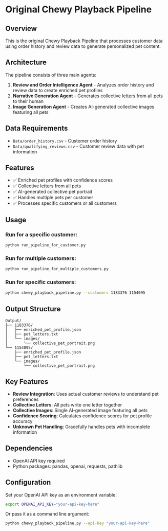 # Original Chewy Playback Pipeline

## Overview
This is the original Chewy Playback Pipeline that processes customer data using order history and review data to generate personalized pet content.

## Architecture
The pipeline consists of three main agents:

1. **Review and Order Intelligence Agent** - Analyzes order history and review data to create enriched pet profiles
2. **Narrative Generation Agent** - Generates collective letters from all pets to their human
3. **Image Generation Agent** - Creates AI-generated collective images featuring all pets

## Data Requirements
- `Data/order_history.csv` - Customer order history
- `Data/qualifying_reviews.csv` - Customer review data with pet information

## Features
- ✅ Enriched pet profiles with confidence scores
- ✅ Collective letters from all pets
- ✅ AI-generated collective pet portrait
- ✅ Handles multiple pets per customer
- ✅ Processes specific customers or all customers

## Usage

### Run for a specific customer:
```bash
python run_pipeline_for_customer.py
```

### Run for multiple customers:
```bash
python run_pipeline_for_multiple_customers.py
```

### Run for specific customers:
```bash
python chewy_playback_pipeline.py --customers 1183376 1154095
```

## Output Structure
```
Output/
├── 1183376/
│   ├── enriched_pet_profile.json
│   ├── pet_letters.txt
│   └── images/
│       └── collective_pet_portrait.png
└── 1154095/
    ├── enriched_pet_profile.json
    ├── pet_letters.txt
    └── images/
        └── collective_pet_portrait.png
```

## Key Features
- **Review Integration**: Uses actual customer reviews to understand pet preferences
- **Collective Letters**: All pets write one letter together
- **Collective Images**: Single AI-generated image featuring all pets
- **Confidence Scoring**: Calculates confidence scores for pet profile accuracy
- **Unknown Pet Handling**: Gracefully handles pets with incomplete information

## Dependencies
- OpenAI API key required
- Python packages: pandas, openai, requests, pathlib

## Configuration
Set your OpenAI API key as an environment variable:
```bash
export OPENAI_API_KEY="your-api-key-here"
```

Or pass it as a command line argument:
```bash
python chewy_playback_pipeline.py --api-key "your-api-key-here"
``` 